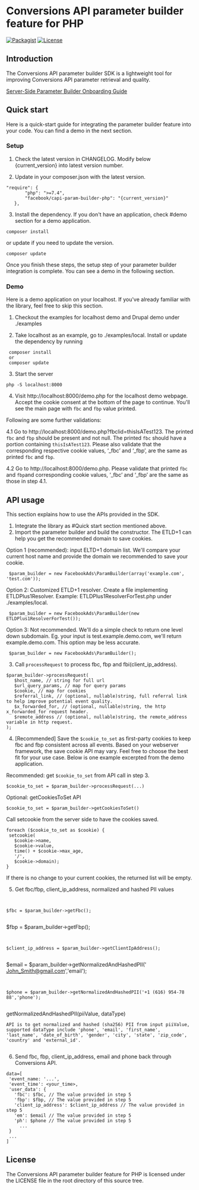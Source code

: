 # Conversions API parameter builder feature for PHP

[![Packagist](https://img.shields.io/packagist/v/facebook/capi-param-builder-php)](https://packagist.org/packages/facebook/capi-param-builder-php)
[![License](https://img.shields.io/badge/license-Facebook%20Platform-blue.svg?style=flat-square)](https://github.com/facebook/capi-param-builder/blob/main/php/LICENSE)

## Introduction

The Conversions API parameter builder SDK is a lightweight tool for improving
Conversions API parameter retrieval and quality.

[Server-Side Parameter Builder Onboarding Guide](https://developers.facebook.com/docs/marketing-api/conversions-api/parameter-builder-feature-library/server-side-onboarding)

## Quick start

Here is a quick-start guide for integrating the parameter builder feature into
your code. You can find a demo in the next section.

### Setup

1. Check the latest version in CHANGELOG. Modify below {current_version} into
   latest version number.

2. Update in your composer.json with the latest version.

```
"require": {
       "php": ">=7.4",
       "facebook/capi-param-builder-php": "{current_version}"
   },
```

3. Install the dependency. If you don't have an application, check #demo section
   for a demo application.

```
composer install
```

or update if you need to update the version.

```
composer update
```

Once you finish these steps, the setup step of your parameter builder
integration is complete. You can see a demo in the following section.

### Demo

Here is a demo application on your localhost. If you've already familiar with
the library, feel free to skip this section.

1. Checkout the examples for localhost demo and Drupal demo under ./examples

2. Take localhost as an example, go to ./examples/local. Install or update the
   dependency by running

```
 composer install
 or
 composer update
```

3. Start the server

```
php -S localhost:8000
```

4. Visit http://localhost:8000/demo.php for the localhost demo webpage. Accept
   the cookie consent at the bottom of the page to continue. You'll see the main
   page with `fbc` and `fbp` value printed.

Following are some further validations:

4.1 Go to http://localhost:8000/demo.php?fbclid=thisIsATest123. The printed
`fbc` and `fbp` should be present and not null. The printed `fbc` should have a
portion containing `thisIsATest123`. Please also validate that the corresponding
respective cookie values, ‘\_fbc’ and ‘\_fbp’, are the same as printed `fbc` and
`fbp`.

4.2 Go to http://localhost:8000/demo.php. Please validate that printed `fbc` and
`fbp`and corresponding cookie values, ‘\_fbc’ and ‘\_fbp’ are the same as those
in step 4.1.

## API usage

This section explains how to use the APIs provided in the SDK.

1. Integrate the library as #Quick start section mentioned above.
2. Import the parameter builder and build the constructor. The ETLD+1 can help
   you get the recommended domain to save cookies.

Option 1 (recommended): input ELTD+1 domain list. We'll compare your current
host name and provide the domain we recommended to save your cookie.

```
 $param_builder = new FacebookAds\ParamBuilder(array('example.com', 'test.com'));
```

Option 2: Customized ETLD+1 resolver. Create a file implementing
ETLDPlus1Resolver. Example: ETLDPlus1ResolverForTest.php under ./examples/local.

```
 $param_builder = new FacebookAds\ParamBuilder(new ETLDPlus1ResolverForTest());
```

Option 3: Not recommended. We'll do a simple check to return one level down
subdomain. Eg. your input is test.example.demo.com, we'll return
example.demo.com. This option may be less accurate.

```
 $param_builder = new FacebookAds\ParamBuilder();
```

3. Call `processRequest` to process fbc, fbp and fbi(client_ip_address).

```
$param_builder->processRequest(
   $host_name, // string for full url
   $url_query_params, // map for query params
   $cookie, // map for cookies
   $referral_link, // (optional, nullable)string, full referral link to help improve potential event quality.
   $x_forwarded_for, // (optional, nullable)string, the http x_forwarded_for request header.
   $remote_address // (optional, nullable)string, the remote_address variable in http request.
);
```

4. [Recommended] Save the `$cookie_to_set` as first-party cookies to keep fbc
   and fbp consistent across all events. Based on your webserver framework, the
   save cookie API may vary. Feel free to choose the best fit for your use case.
   Below is one example excerpted from the demo application.

Recommended: get `$cookie_to_set` from API call in step 3.

```
$cookie_to_set = $param_builder->processRequest(...)
```

Optional: getCookiesToSet API

```
$cookie_to_set = $param_builder->getCookiesToSet()
```

Call setcookie from the server side to have the cookies saved.

```
foreach ($cookie_to_set as $cookie) {
 setcookie(
   $cookie->name,
   $cookie->value,
   time() + $cookie->max_age,
   '/',
   $cookie->domain);
}
```

If there is no change to your current cookies, the returned list will be empty.

5. Get fbc/fbp, client_ip_address, normalized and hashed PII values

```


$fbc = $param_builder->getFbc();


```

$fbp = $param_builder->getFbp();

```


$client_ip_address = $param_builder->getClientIpAddress();


```

$email = $param_builder->getNormalizedAndHashedPII('
John_Smith@gmail.com','email');

```


$phone = $param_builder->getNormalizedAndHashedPII('+1 (616) 954-78 88','phone');


```

getNormalizedAndHashedPII(piiValue, dataType)

```
API is to get normalized and hashed (sha256) PII from input piiValue, supported dataType include 'phone', 'email', 'first_name', 'last_name', 'date_of_birth', 'gender', 'city', 'state', 'zip_code', 'country' and 'external_id'.


```

6. Send fbc, fbp, client_ip_address, email and phone back through Conversions
   API.

```
data=[
 'event_name: '...',
 'event_time': <your_time>,
 'user_data': {
   'fbc': $fbc, // The value provided in step 5
   'fbp': $fbp, // The value provided in step 5
   'client_ip_address': $client_ip_address // The value provided in step 5
   'em': $email // The value provided in step 5
   'ph': $phone // The value provided in step 5
     ...
 }
 ...
]
```

## License

The Conversions API parameter builder feature for PHP is licensed under the
LICENSE file in the root directory of this source tree.
